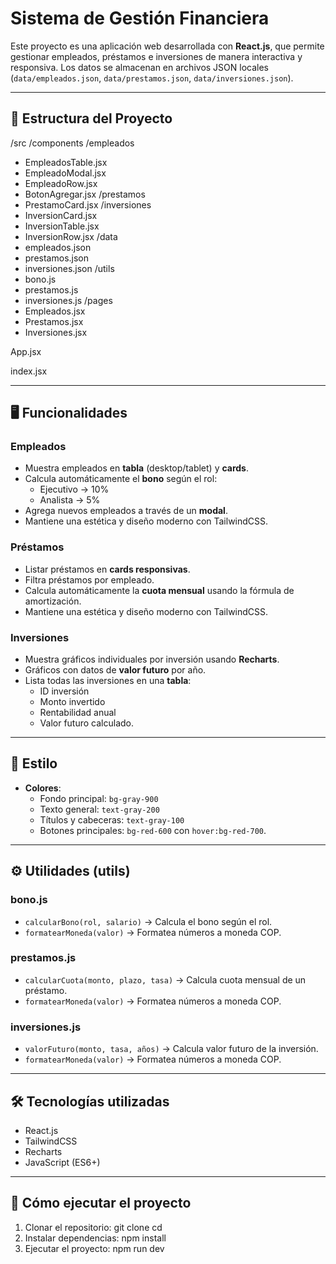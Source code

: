 # Sistema de Gestión Financiera

Este proyecto es una aplicación web desarrollada con **React.js**, que permite gestionar empleados, préstamos e inversiones de manera interactiva y responsiva. Los datos se almacenan en archivos JSON locales (`data/empleados.json`, `data/prestamos.json`, `data/inversiones.json`).

---

## 📁 Estructura del Proyecto

/src
/components
/empleados
- EmpleadosTable.jsx
- EmpleadoModal.jsx
- EmpleadoRow.jsx
- BotonAgregar.jsx
/prestamos
- PrestamoCard.jsx
/inversiones
- InversionCard.jsx
- InversionTable.jsx
- InversionRow.jsx
/data
- empleados.json
- prestamos.json
- inversiones.json
/utils
- bono.js
- prestamos.js
- inversiones.js
/pages
- Empleados.jsx
- Prestamos.jsx
- Inversiones.jsx

App.jsx

index.jsx

---

## 🖥️ Funcionalidades

### Empleados
- Muestra empleados en **tabla** (desktop/tablet) y **cards**.
- Calcula automáticamente el **bono** según el rol:
  - Ejecutivo → 10%
  - Analista → 5%
- Agrega nuevos empleados a través de un **modal**.
- Mantiene una estética y diseño moderno con TailwindCSS.

### Préstamos
- Listar préstamos en **cards responsivas**.
- Filtra préstamos por empleado.
- Calcula automáticamente la **cuota mensual** usando la fórmula de amortización.
- Mantiene una estética y diseño moderno con TailwindCSS.

### Inversiones
- Muestra gráficos individuales por inversión usando **Recharts**.
- Gráficos con datos de **valor futuro** por año.
- Lista todas las inversiones en una **tabla**:
  - ID inversión
  - Monto invertido
  - Rentabilidad anual
  - Valor futuro calculado.

---

## 🎨 Estilo
- **Colores**:
  - Fondo principal: `bg-gray-900`
  - Texto general: `text-gray-200`
  - Títulos y cabeceras: `text-gray-100`
  - Botones principales: `bg-red-600` con `hover:bg-red-700`.

---

## ⚙️ Utilidades (utils)

### bono.js
- `calcularBono(rol, salario)` → Calcula el bono según el rol.
- `formatearMoneda(valor)` → Formatea números a moneda COP.

### prestamos.js
- `calcularCuota(monto, plazo, tasa)` → Calcula cuota mensual de un préstamo.
- `formatearMoneda(valor)` → Formatea números a moneda COP.

### inversiones.js
- `valorFuturo(monto, tasa, años)` → Calcula valor futuro de la inversión.
- `formatearMoneda(valor)` → Formatea números a moneda COP.

---

## 🛠️ Tecnologías utilizadas
- React.js
- TailwindCSS
- Recharts
- JavaScript (ES6+)

---

## 🚀 Cómo ejecutar el proyecto

1. Clonar el repositorio:
git clone <tu-repositorio>
cd <Frontend>
2. Instalar dependencias:
npm install
3. Ejecutar el proyecto:
npm run dev